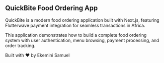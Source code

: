 ## QuickBite Food Ordering App

QuickBite is a modern food ordering application built with Next.js, featuring Flutterwave payment integration for seamless transactions in Africa. 

This application demonstrates how to build a complete food ordering system with user authentication, menu browsing, payment processing, and order tracking.

Built with ❤️ by Ekemini Samuel




